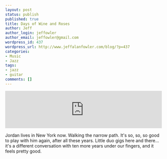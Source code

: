 ```yaml
---
layout: post
status: publish
published: true
title: Days of Wine and Roses
author: Jeff
author_login: jeffowler
author_email: jeffowler@gmail.com
wordpress_id: 437
wordpress_url: http://www.jeffalanfowler.com/blog/?p=437
categories:
- Music
- Jazz
tags:
- jazz
- guitar
comments: []
---
```


<iframe width="100%" height="120" scrolling="no" frameborder="no" src="https://w.soundcloud.com/player/?url=https%3A//api.soundcloud.com/tracks/133665301%3Fsecret_token%3Ds-36R77&amp;color=ff5500&amp;auto_play=false&amp;hide_related=false&amp;show_artwork=false"></iframe> 
<p style="text-align: left;">Jordan lives in New York now. Walking the narrow path. It's so, so, so good to play with him again, after all these years. Little duo gigs here and there... it's a different conversation with ten more years under our fingers, and it feels pretty good.</p>
